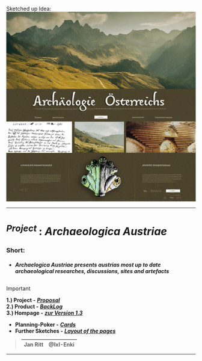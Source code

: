 <!-------------------------------------------------------------------------------------------------------------------------------------       
    📕Cheatsheets:     https://github.com/skills  
    📙Get started:     https://docs.github.com/en/get-started  
    📗Quickstart:      https://docs.github.com/en/get-started/writing-on-github/getting-started-with-writing-and-formatting-on-github/quickstart-for-writing-on-github  
    📘Basic Syntax:    https://docs.github.com/en/get-started/writing-on-github/getting-started-with-writing-and-formatting-on-github/basic-writing-and-formatting-syntax  
--------------------------------------------------------------------------------------------------------------------------------------->
Sketched up Idea:  
![archaeologiae-austriae-logo-small](https://github.com/IxI-Enki/archaeologiae-austriae/blob/main/visuals/Mainpage%20Layout.jpg?raw=true)

---

# <sup> *Project* </sup> : ***Archaeologica Austriae***  

### **Short:**

 - ####  ***Archaelogica Austriae presents austrias most up to date archaeological researches, discussions, sites and artefacts***  

<sub><sup>
---
</sup></sub>

> [!IMPORTANT]
> **1.) Project -** [ ***Proposal*** ](https://github.com/IxI-Enki/archaeologiae-austriae/blob/main/notes/Ritt%20-%20Archäologie%20Österreichs.pdf)  
> **2.) Product -** [ ***BackLog*** ](https://github.com/IxI-Enki/archaeologiae-austriae/blob/main/notes/product-backLog.md)  
> **3.) Hompage -** [ ***zur Version 1.3*** ](https://github.com/IxI-Enki/archaeologica-austriae/blob/main/.dev%2Fhomepage%2FREADME.md)  
- **Planning-Poker -** [ ***Cards*** ](https://github.com/IxI-Enki/archaeologiae-austriae/blob/main/visuals/Cards.jpeg)  
- **Further Sketches -** [ ***Layout of the pages*** ](https://github.com/IxI-Enki/archaeologiae-austriae/blob/main/visuals/sketches-structure.jpeg)  
 
> </sub>
>  
>   | Jan Ritt | @IxI-Enki |
>   | ---: | :--- |

---
